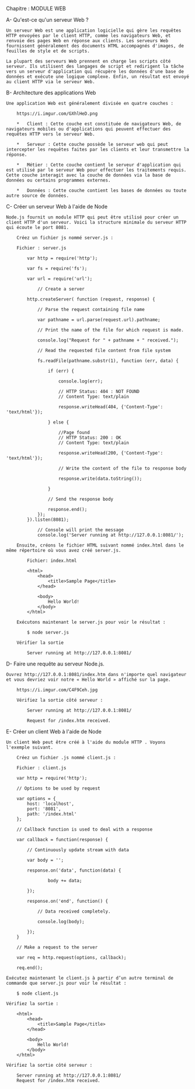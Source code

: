 Chapitre : MODULE WEB 

A-  Qu'est-ce qu'un serveur Web ?

    Un serveur Web est une application logicielle qui gère les requêtes HTTP envoyées par le client HTTP, comme les navigateurs Web, et renvoie des pages Web en réponse aux clients. Les serveurs Web fournissent généralement des documents HTML accompagnés d'images, de feuilles de style et de scripts.

    La plupart des serveurs Web prennent en charge les scripts côté serveur. Ils utilisent des langages de script et redirigent la tâche vers un serveur d'application qui récupère les données d'une base de données et exécute une logique complexe. Enfin, un résultat est envoyé au client HTTP via le serveur Web.

B-  Architecture des applications Web

    Une application Web est généralement divisée en quatre couches :

        https://i.imgur.com/GXhlHeD.png

        *   Client : Cette couche est constituée de navigateurs Web, de navigateurs mobiles ou d'applications qui peuvent effectuer des requêtes HTTP vers le serveur Web.
        
        *   Serveur : Cette couche possède le serveur web qui peut intercepter les requêtes faites par les clients et leur transmettre la réponse.
       
        *   Métier : Cette couche contient le serveur d'application qui est utilisé par le serveur Web pour effectuer les traitements requis. Cette couche interagit avec la couche de données via la base de données ou certains programmes externes.
        
        *   Données : Cette couche contient les bases de données ou toute autre source de données.

C-  Créer un serveur Web à l'aide de Node
    
    Node.js fournit un module HTTP qui peut être utilisé pour créer un client HTTP d'un serveur. Voici la structure minimale du serveur HTTP qui écoute le port 8081.

        Créez un fichier js nommé server.js :

        Fichier : server.js

            var http = require('http');
           
            var fs = require('fs');
            
            var url = require('url');

                // Create a server

            http.createServer( function (request, response) {  
                
                // Parse the request containing file name
                
                var pathname = url.parse(request.url).pathname;
                
                // Print the name of the file for which request is made.
                
                console.log("Request for " + pathname + " received.");
                
                // Read the requested file content from file system
                
                fs.readFile(pathname.substr(1), function (err, data) {
                    
                    if (err) {
                        
                        console.log(err);
                        
                        // HTTP Status: 404 : NOT FOUND
                        // Content Type: text/plain
                        
                        response.writeHead(404, {'Content-Type': 'text/html'});
                    
                    } else {	
                        
                        //Page found	  
                        // HTTP Status: 200 : OK
                        // Content Type: text/plain
                        
                        response.writeHead(200, {'Content-Type': 'text/html'});	
                        
                        // Write the content of the file to response body
                        
                        response.write(data.toString());		
                    
                    }
                    
                    // Send the response body 
                    
                    response.end();
                });   
            }).listen(8081);

                // Console will print the message
                console.log('Server running at http://127.0.0.1:8081/');

        Ensuite, créons le fichier HTML suivant nommé index.html dans le même répertoire où vous avez créé server.js.

            Fichier: index.html

            <html>
                <head>
                    <title>Sample Page</title>
                </head>
                
                <body>
                    Hello World!
                </body>
            </html>

        Exécutons maintenant le server.js pour voir le résultat :

            $ node server.js
        
        Vérifier la sortie

            Server running at http://127.0.0.1:8081/

D-  Faire une requête au serveur Node.js.

    Ouvrez http://127.0.0.1:8081/index.htm dans n'importe quel navigateur et vous devriez voir notre « Hello World » affiché sur la page.

        https://i.imgur.com/C4F9Ceh.jpg

        Vérifiez la sortie côté serveur :

            Server running at http://127.0.0.1:8081/
            
            Request for /index.htm received.


E-  Créer un client Web à l'aide de Node

    Un client Web peut être créé à l'aide du module HTTP . Voyons l'exemple suivant.

        Créez un fichier .js nommé client.js :

        Fichier : client.js

        var http = require('http');

        // Options to be used by request 
        
        var options = {
            host: 'localhost',
            port: '8081',
            path: '/index.html'  
        };

        // Callback function is used to deal with a response
        
        var callback = function(response) {
        
            // Continuously update stream with data
            
            var body = '';
                
            response.on('data', function(data) {
                    
                    body += data;
            
            });
            
            response.on('end', function() {
                
                // Data received completely.
                
                console.log(body);
            
            });
        }
        
        // Make a request to the server
        
        var req = http.request(options, callback);
        
        req.end();

    Exécutez maintenant le client.js à partir d’un autre terminal de commande que server.js pour voir le résultat :

        $ node client.js
    
    Vérifiez la sortie :

        <html>
            <head>
                <title>Sample Page</title>
            </head>
            
            <body>
                Hello World!
            </body>
        </html>
    
    Vérifiez la sortie côté serveur :

        Server running at http://127.0.0.1:8081/
        Request for /index.htm received.
